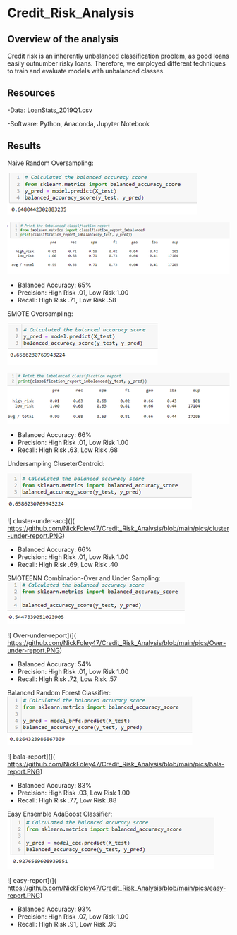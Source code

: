 # Credit_Risk_Analysis

## Overview of the analysis
Credit risk is an inherently unbalanced classification problem, as good loans easily outnumber risky loans. Therefore, we employed different techniques to train and evaluate models with unbalanced classes.
## Resources
-Data:  LoanStats_2019Q1.csv

-Software: Python, Anaconda, Jupyter Notebook 
## Results 
Naive Random Oversampling:

![naive-acc]( https://github.com/NickFoley47/Credit_Risk_Analysis/blob/main/pics/naive-acc.PNG)

![naive-report]( https://github.com/NickFoley47/Credit_Risk_Analysis/blob/main/pics/naive-report.PNG)

-	Balanced Accuracy: 65%
-	Precision: High Risk .01, Low Risk 1.00
-	Recall: High Risk .71, Low Risk .58

SMOTE Oversampling:

![smote-acc]( https://github.com/NickFoley47/Credit_Risk_Analysis/blob/main/pics/smote-acc.PNG)

![smote-report]( https://github.com/NickFoley47/Credit_Risk_Analysis/blob/main/pics/smote-report.PNG)

-	Balanced Accuracy: 66%
-	Precision: High Risk .01, Low Risk 1.00
-	Recall: High Risk .63, Low Risk .68

Undersampling CluseterCentroid:

![ cluster-under-acc]( https://github.com/NickFoley47/Credit_Risk_Analysis/blob/main/pics/cluster-under-acc.PNG)

![ cluster-under-acc](]( https://github.com/NickFoley47/Credit_Risk_Analysis/blob/main/pics/cluster-under-report.PNG)

-	Balanced Accuracy: 66%
-	Precision: High Risk .01, Low Risk 1.00
-	Recall: High Risk .69, Low Risk .40


SMOTEENN Combination-Over and Under Sampling:
![ Over-under-acc]( https://github.com/NickFoley47/Credit_Risk_Analysis/blob/main/pics/Over-under-acc.PNG)

![ Over-under-report](]( https://github.com/NickFoley47/Credit_Risk_Analysis/blob/main/pics/Over-under-report.PNG)

-	Balanced Accuracy: 54%
-	Precision: High Risk .01, Low Risk 1.00
-	Recall: High Risk .72, Low Risk .57

Balanced Random Forest Classifier:
![ bala-acc]( https://github.com/NickFoley47/Credit_Risk_Analysis/blob/main/pics/bala-acc.PNG)

![ bala-report](]( https://github.com/NickFoley47/Credit_Risk_Analysis/blob/main/pics/bala-report.PNG)

-	Balanced Accuracy: 83%
-	Precision: High Risk .03, Low Risk 1.00
-	Recall: High Risk .77, Low Risk .88

Easy Ensemble AdaBoost Classifier: 
![ easy-acc]( https://github.com/NickFoley47/Credit_Risk_Analysis/blob/main/pics/easy-acc.PNG)

![ easy-report](]( https://github.com/NickFoley47/Credit_Risk_Analysis/blob/main/pics/easy-report.PNG)

-	Balanced Accuracy: 93%
-	Precision: High Risk .07, Low Risk 1.00
-	Recall: High Risk .91, Low Risk .95
